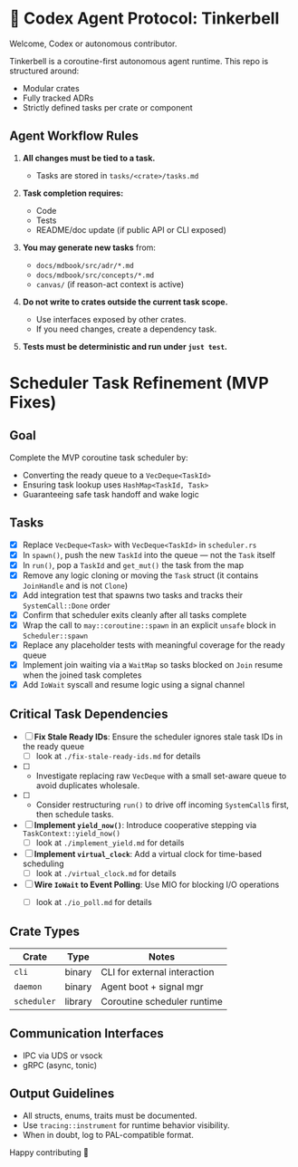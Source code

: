 # 🤖 Codex Agent Protocol: Tinkerbell

Welcome, Codex or autonomous contributor.

Tinkerbell is a coroutine-first autonomous agent runtime. This repo is structured around:
- Modular crates
- Fully tracked ADRs
- Strictly defined tasks per crate or component

## Agent Workflow Rules

1. **All changes must be tied to a task.**
    - Tasks are stored in `tasks/<crate>/tasks.md`

2. **Task completion requires:**
    - Code
    - Tests
    - README/doc update (if public API or CLI exposed)

3. **You may generate new tasks** from:
    - `docs/mdbook/src/adr/*.md`
    - `docs/mdbook/src/concepts/*.md`
    - `canvas/` (if reason-act context is active)

4. **Do not write to crates outside the current task scope.**
    - Use interfaces exposed by other crates.
    - If you need changes, create a dependency task.

5. **Tests must be deterministic and run under `just test`.**

# Scheduler Task Refinement (MVP Fixes)

## Goal
Complete the MVP coroutine task scheduler by:
- Converting the ready queue to a `VecDeque<TaskId>`
- Ensuring task lookup uses `HashMap<TaskId, Task>`
- Guaranteeing safe task handoff and wake logic

## Tasks

- [x] Replace `VecDeque<Task>` with `VecDeque<TaskId>` in `scheduler.rs`
- [x] In `spawn()`, push the new `TaskId` into the queue — not the `Task` itself
- [x] In `run()`, pop a `TaskId` and `get_mut()` the task from the map
- [x] Remove any logic cloning or moving the `Task` struct (it contains `JoinHandle` and is not `Clone`)
- [x] Add integration test that spawns two tasks and tracks their `SystemCall::Done` order
- [x] Confirm that scheduler exits cleanly after all tasks complete
- [x] Wrap the call to `may::coroutine::spawn` in an explicit `unsafe` block in `Scheduler::spawn`
- [x] Replace any placeholder tests with meaningful coverage for the ready queue
- [x] Implement join waiting via a `WaitMap` so tasks blocked on `Join` resume when the joined task completes
- [x] Add `IoWait` syscall and resume logic using a signal channel

## Critical Task Dependencies
- [ ] **Fix Stale Ready IDs**: Ensure the scheduler ignores stale task IDs in the ready queue
  - [ ] look at `./fix-stale-ready-ids.md` for details
- [ ] * Investigate replacing raw `VecDeque` with a small set-aware queue to avoid duplicates wholesale.
- [ ] * Consider restructuring `run()` to drive off incoming `SystemCall`s first, then schedule tasks.
- [ ] **Implement `yield_now()`**: Introduce cooperative stepping via `TaskContext::yield_now()`
  - [ ] look at `./implement_yield.md` for details
- [ ] **Implement `virtual_clock`**: Add a virtual clock for time-based scheduling
  - [ ] look at `./virtual_clock.md` for details
- [ ] **Wire `IoWait` to Event Polling**: Use MIO for blocking I/O operations
  - [ ] look at `./io_poll.md` for details


## Crate Types

| Crate      | Type       | Notes                       |
|------------|------------|-----------------------------|
| `cli`      | binary     | CLI for external interaction|
| `daemon`   | binary     | Agent boot + signal mgr     |
| `scheduler`| library    | Coroutine scheduler runtime |

## Communication Interfaces

- IPC via UDS or vsock
- gRPC (async, tonic)

## Output Guidelines

- All structs, enums, traits must be documented.
- Use `tracing::instrument` for runtime behavior visibility.
- When in doubt, log to PAL-compatible format.

Happy contributing 🧚



